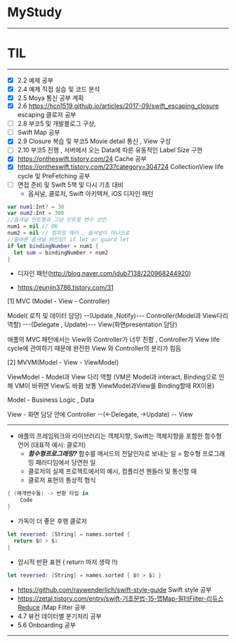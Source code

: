 # MyStudy

***

# TIL

***

- [x] 2.2 예제 공부
- [x] 2.4 예제 직접 실습 및 코드 분석
- [x] 2.5 Moya 통신 공부 계획
- [x] 2.6 https://hcn1519.github.io/articles/2017-09/swift_escaping_closure escaping 클로저 공부
- [ ] 2.8 부코5 및 개발블로그 구상, 
- [ ] Swift Map 공부
- [x] 2.9 Closure 복습 및 부코5 Movie detail 통신 , View 구성
- [ ] 2.10 부코5 진행 , 서버에서 오는 Data에 따른 유동적인 Label Size 구현
- [x] https://ontheswift.tistory.com/24 Cache 공부
- [x] https://ontheswift.tistory.com/23?category=304724 CollectionView life cycle 및 PreFetching 공부
- [ ] 면접 준비 및 Swift 5책 및 다시 기초 대비
  * 옵셔널, 클로저, Swift 아키텍쳐, iOS 디자인 패턴

```swift
var num1:Int? = 30
var num2:Int = 300
//옵셔널 인트형과 그냥 인트형 변수 선언
num1 = nil // OK
num2 = nil // 컴파일 에러 , 옵셔널이 아니므로
//올바른 옵셔널 바인딩? if let or guard let
if let bindingNumber = num1 {
  let sum = bindingNumber + num2
}
```

* 디자인 패턴(http://blog.naver.com/jdub7138/220968244920)

* https://eunjin3786.tistory.com/31

[1] MVC (Model - View - Controller)

Model( 로직 및 데이터 담당) --(Update ,Notify)--- Controller(Model과 View다리 역할) ---(Delegate , Update)--- View(화면presentation 담당)

애플의 MVC 패턴에서는 View와 Controller가 너무 친함 , Controller가 View life cycle에 관여하기 때문에 완전한 View 와 Controller의 분리가 힘듬

[2] MVVM(Model - View - ViewModel)

ViewModel - Model과 View 다리 역할 (VM은 Model과 interact, Binding으로 인해 VM이 바뀌면 View도 바뀜 보통 ViewModel과View를 Binding할때 RX이용)

Model - Business Logic , Data

View - 화면 담당 안에 Controller --(<-Delegate, ->Update) -- View

***

* 애플의 프레임워크와 라이브러리는 객체지향, Swift는 객체지향을 포함한 함수형 언어 (대표적 예시: 클로저)
  * ***함수형프로그래밍?*** 함수를 메서드의 전달인자로 보내는 일 = 함수형 프로그래밍 패러다임에서 당연한 일
  * 클로저의 실제 프로젝트에서의 예시, 컴플리션 핸들러 및 통신할 때
  * 클로저 표현의 통상적 형식 

```swift
{ (매개변수들) -> 반환 타입 in
    Code
}
```

* 가독이 더 좋은 후행 클로저

```swift
let reversed: [String] = names.sorted {
  return $0 > $1
}
```

* 암시적 반환 표현 ( return 마저 생략 !!)

```swift
let reversed: [String] = names.sorted { $0 > $1 }
```



- https://github.com/raywenderlich/swift-style-guide Swift style 공부
- https://zetal.tistory.com/entry/swift-기초문법-15-맵Map-필터Filter-리듀스Reduce /Map Filter 공부
- 4.7 뷰컨 데이터별 분기처리 공부
- 5.6 Onboarding 공부



***



